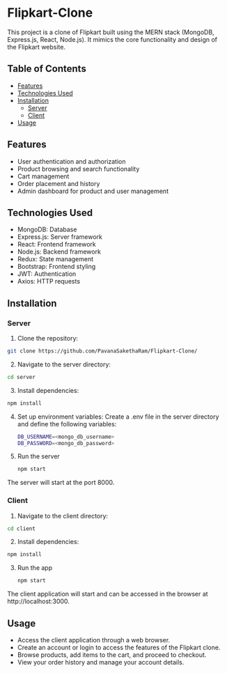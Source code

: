 # Flipkart-Clone

This project is a clone of Flipkart built using the MERN stack (MongoDB, Express.js, React, Node.js). It mimics the core functionality and design of the Flipkart website.

## Table of Contents

- [Features](#features)
- [Technologies Used](#technologies-used)
- [Installation](#installation)
  - [Server](#server)
  - [Client](#client)
- [Usage](#usage)

## Features

- User authentication and authorization
- Product browsing and search functionality
- Cart management
- Order placement and history
- Admin dashboard for product and user management

## Technologies Used

- MongoDB: Database
- Express.js: Server framework
- React: Frontend framework
- Node.js: Backend framework
- Redux: State management
- Bootstrap: Frontend styling
- JWT: Authentication
- Axios: HTTP requests

## Installation

### Server

1.  Clone the repository:

   ```bash
   git clone https://github.com/PavanaSakethaRam/Flipkart-Clone/
   ```
2.  Navigate to the server directory:
  ```bash
  cd server
  ```
3.  Install dependencies:
   ```bash
   npm install
   ```
4.  Set up environment variables:
    Create a .env file in the server directory and define the following variables:
    ```bash
    DB_USERNAME=<mongo_db_username>
    DB_PASSWORD=<mongo_db_password>
    ```
5.  Run the server
    ```bash
    npm start
    ```
The server will start at the port 8000.

### Client

1.  Navigate to the client directory:
  ```bash
  cd client
  ```
2.  Install dependencies:
   ```bash
   npm install
   ```
3.  Run the app
    ```bash
    npm start
    ```
The client application will start and can be accessed in the browser at http://localhost:3000.

## Usage

* Access the client application through a web browser.
* Create an account or login to access the features of the Flipkart clone.
* Browse products, add items to the cart, and proceed to checkout.
* View your order history and manage your account details.
